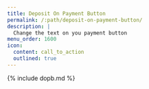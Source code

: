 ```yaml
---
title: Deposit On Payment Button
permalink: /:path/deposit-on-payment-button/
description: |
  Change the text on you payment button
menu_order: 1600
icon:
  content: call_to_action
  outlined: true
---
```


{% include dopb.md %}
